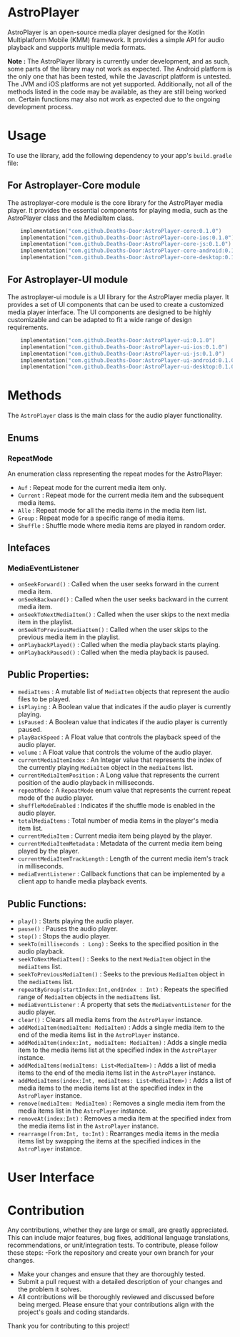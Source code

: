 # AstroPlayer
AstroPlayer is an open-source media player designed for the Kotlin Multiplatform Mobile (KMM) framework. It provides a simple API for audio playback and supports multiple media formats.

**Note :**  The AstroPlayer library is currently under development, and as such, some parts of the library may not work as expected. The Android platform is the only one that has been tested, while the Javascript platform is untested. The JVM and iOS platforms are not yet supported. Additionally, not all of the methods listed in the code may be available, as they are still being worked on. Certain functions may also not work as expected due to the ongoing development process.

# Usage
To use the library, add the following dependency to your app's `build.gradle` file:

## **For Astroplayer-Core module**

The astroplayer-core module is the core library for the AstroPlayer media player. It provides the essential components for playing media, such as the AstroPlayer class and the MediaItem class.

```kotlin
    implementation("com.github.Deaths-Door:AstroPlayer-core:0.1.0")
    implementation("com.github.Deaths-Door:AstroPlayer-core-ios:0.1.0")
    implementation("com.github.Deaths-Door:AstroPlayer-core-js:0.1.0")
    implementation("com.github.Deaths-Door:AstroPlayer-core-android:0.1.0")
    implementation("com.github.Deaths-Door:AstroPlayer-core-desktop:0.1.0")
```

## **For Astroplayer-UI module**

The astroplayer-ui module is a UI library for the AstroPlayer media player. It provides a set of UI components that can be used to create a customized media player interface. The UI components are designed to be highly customizable and can be adapted to fit a wide range of design requirements.
```kotlin
    implementation("com.github.Deaths-Door:AstroPlayer-ui:0.1.0")
    implementation("com.github.Deaths-Door:AstroPlayer-ui-ios:0.1.0")
    implementation("com.github.Deaths-Door:AstroPlayer-ui-js:0.1.0")
    implementation("com.github.Deaths-Door:AstroPlayer-ui-android:0.1.0")
    implementation("com.github.Deaths-Door:AstroPlayer-ui-desktop:0.1.0")
```

# Methods

The `AstroPlayer` class is the main class for the audio player functionality.

## Enums 

### RepeatMode
An enumeration class representing the repeat modes for the AstroPlayer:

- `Auf` : Repeat mode for the current media item only.
- `Current` : Repeat mode for the current media item and the subsequent media items.
- `Alle` : Repeat mode for all the media items in the media item list.
- `Group` : Repeat mode for a specific range of media items.
- `Shuffle` : Shuffle mode where media items are played in random order.

## Intefaces 

### MediaEventListener 

- `onSeekForward()` : Called when the user seeks forward in the current media item.
- `onSeekBackward()` : Called when the user seeks backward in the current media item.
- `onSeekToNextMediaItem()` : Called when the user skips to the next media item in the playlist.
- `onSeekToPreviousMediaItem()` : Called when the user skips to the previous media item in the playlist.
- `onPlaybackPlayed()` : Called when the media playback starts playing.
- `onPlaybackPaused()` : Called when the media playback is paused.

## Public Properties:

- `mediaItems` : A mutable list of `MediaItem` objects that represent the audio files to be played.
- `isPlaying` : A Boolean value that indicates if the audio player is currently playing.
- `isPaused` : A Boolean value that indicates if the audio player is currently paused.
- `playBackSpeed` : A Float value that controls the playback speed of the audio player.
- `volume` : A Float value that controls the volume of the audio player.
- `currentMediaItemIndex` : An Integer value that represents the index of the currently playing `MediaItem` object in the `mediaItems` list.
- `currentMediaItemPosition` : A Long value that represents the current position of the audio playback in milliseconds.
- `repeatMode` : A `RepeatMode` enum value that represents the current repeat mode of the audio player.
- `shuffleModeEnabled` : Indicates if the shuffle mode is enabled in the audio player.
- `totalMediaItems` : Total number of media items in the player's media item list.
- `currentMediaItem` : Current media item being played by the player.
- `currentMediaItemMetadata` : Metadata of the current media item being played by the player.
- `currentMediaItemTrackLength` : Length of the current media item's track in milliseconds.
- `mediaEventListener` : Callback functions that can be implemented by a client app to handle media playback events.

## Public Functions:
- `play()` : Starts playing the audio player.
- `pause()` : Pauses the audio player.
- `stop()` : Stops the audio player.
- `seekTo(milliseconds : Long)` : Seeks to the specified position in the audio playback.
- `seekToNextMediaItem()` : Seeks to the next `MediaItem` object in the `mediaItems` list.
- `seekToPreviousMediaItem()` : Seeks to the previous `MediaItem` object in the `mediaItems` list.
- `repeatByGroup(startIndex:Int,endIndex : Int)` : Repeats the specified range of `MediaItem` objects in the `mediaItems` list.
- `mediaEventListener` : A property that sets the `MediaEventListener` for the audio player.
- `clear()` : Clears all media items from the `AstroPlayer` instance.
- `addMediaItem(mediaItem: MediaItem)` : Adds a single media item to the end of the media items list in the `AstroPlayer` instance.
- `addMediaItem(index:Int, mediaItem: MediaItem)` : Adds a single media item to the media items list at the specified index in the `AstroPlayer` instance.
- `addMediaItems(mediaItems: List<MediaItem>)` : Adds a list of media items to the end of the media items list in the `AstroPlayer` instance.
- `addMediaItems(index:Int, mediaItems: List<MediaItem>)` : Adds a list of media items to the media items list at the specified index in the `AstroPlayer` instance.
- `remove(mediaItem: MediaItem)` : Removes a single media item from the media items list in the `AstroPlayer` instance.
- `removeAt(index:Int)` : Removes a media item at the specified index from the media items list in the `AstroPlayer` instance.
-  `rearrange(from:Int, to:Int)` : Rearranges media items in the media items list by swapping the items at the specified indices in the `AstroPlayer` instance.


# User Interface

# Contribution
 Any contributions, whether they are large or small, are greatly appreciated. This can include major features, bug fixes, additional language translations, recommendations, or unit/integration tests.
To contribute, please follow these steps:
-Fork the repository and create your own branch for your changes.
- Make your changes and ensure that they are thoroughly tested.
- Submit a pull request with a detailed description of your changes and the problem it solves.
- All contributions will be thoroughly reviewed and discussed before being merged. Please ensure that your contributions align with the project's goals and coding standards.

Thank you for contributing to this project!
